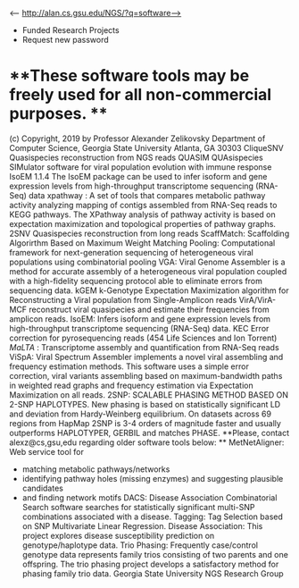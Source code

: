 <-- http://alan.cs.gsu.edu/NGS/?q=software-->

* Funded Research Projects
* Request new password
#  **These software tools may be freely used for all non-commercial purposes. **
(c) Copyright, 2019 by Professor Alexander Zelikovsky 
Department of Computer Science, Georgia State University 
Atlanta, GA 30303 
CliqueSNV Quasispecies reconstruction from NGS reads
QUASIM QUAsispecies SIMulator software for viral population evolution with immune response
IsoEM 1.1.4 The IsoEM package can be used to infer isoform and gene expression levels from high-throughput transcriptome sequencing (RNA-Seq) data
xpathway : A set of tools that compares metabolic pathway activity analyzing mapping of contigs assembled from RNA-Seq reads to KEGG pathways. The XPathway analysis of pathway activity is based on expectation maximization and topological properties of pathway graphs.
2SNV Quasispecies reconstruction from long reads
ScaffMatch: Scaffolding Algorirthm Based on Maximum Weight Matching
Pooling: Computational framework for next-generation sequencing of heterogeneous viral populations using combinatorial pooling
VGA: Viral Genome Assembler is a method for accurate assembly of a heterogeneous viral population coupled with a high-fidelity sequencing protocol able to eliminate errors from sequencing data.
kGEM k-Genotype Expectation Maximization algorithm for Reconstructing a Viral population from Single-Amplicon reads
VirA/VirA-MCF reconstruct viral quasipecies and estimate their frequencies from amplicon reads.
IsoEM: Infers isoform and gene expression levels from high-throughput transcriptome sequencing (RNA-Seq) data.
KEC Error correction for pyrosequencing reads (454 Life Sciences and Ion Torrent)
_MaLTA_ : Transcriptome assembly and quantification from RNA-Seq reads
ViSpA: Viral Spectrum Assembler implements a novel viral assembling and frequency estimation methods. This software uses a simple error correction, viral variants assembling based on maximum-bandwidth paths in weighted read graphs and frequency estimation via Expectation Maximization on all reads.
2SNP: SCALABLE PHASING METHOD BASED ON 2-SNP HAPLOTYPES. New phasing is based on statistically significant LD and deviation from Hardy-Weinberg equilibrium. On datasets across 69 regions from HapMap 2SNP is 3-4 orders of magnitude faster and usually outperforms HAPLOTYPER, GERBIL and matches PHASE.
**Please, contact alexz@cs,gsu,edu regarding older software tools below: **
MetNetAligner: Web service tool for
* matching metabolic pathways/networks
* identifying pathway holes (missing enzymes) and suggesting plausible candidates
* and finding network motifs
DACS: Disease Association Combinatorial Search software searches for statistically significant multi-SNP combinations associated with a disease.
Tagging: Tag Selection based on SNP Multivariate Linear Regression.
Disease Association: This project explores disease susceptibility prediction on genotype/haplotype data.
Trio Phasing: Frequently case/control genotype data represents family trios consisting of two parents and one offspring. The trio phasing project develops a satisfactory method for phasing family trio data.
Georgia State University NGS Research Group